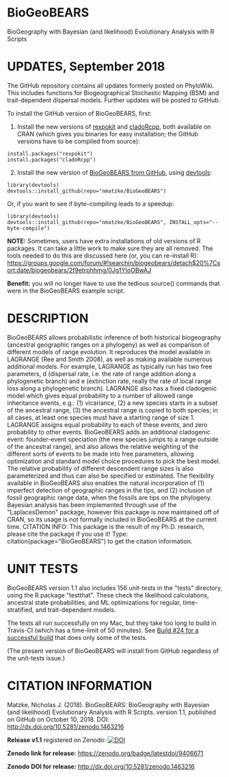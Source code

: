 # BioGeoBEARS
BioGeography with Bayesian (and likelihood) Evolutionary Analysis with R Scripts

# UPDATES, September 2018

The GitHub repository contains all updates formerly posted on PhyloWiki. This includes functions for Biogeographical Stochastic Mapping (BSM) and trait-dependent dispersal models. Further updates will be posted to GitHub.

To install the GitHub version of BioGeoBEARS, first:

1. Install the new versions of [rexpokit](https://CRAN.R-project.org/package=rexpokit) and [cladoRcpp](https://CRAN.R-project.org/package=cladoRcpp), both available on CRAN (which gives you binaries for easy installation; the GitHub versions have to be compiled from source):

```
install.packages("rexpokit")
install.packages("cladoRcpp")
```

2. Install the new version of [BioGeoBEARS from GitHub](https://github.com/nmatzke/BioGeoBEARS), using [devtools](https://CRAN.R-project.org/package=devtools):

```
library(devtools)
devtools::install_github(repo="nmatzke/BioGeoBEARS")
```

Or, if you want to see if byte-compiling leads to a speedup:

```
library(devtools)
devtools::install_github(repo="nmatzke/BioGeoBEARS", INSTALL_opts="--byte-compile")
```

**NOTE:** Sometimes, users have extra installations of old versions of R packages. It can take a little work to make sure they are all removed. The tools needed to do this are discussed here (or, you can re-install R): https://groups.google.com/forum/#!searchin/biogeobears/detach$20%7Csort:date/biogeobears/2f9etrphhmg/0Jg1YIoOBwAJ


**Benefit:** you will no longer have to use the tedious source() commands that were in the BioGeoBEARS example script.


# DESCRIPTION

BioGeoBEARS allows probabilistic inference of both historical biogeography (ancestral geographic ranges on a phylogeny) as well as comparison of different models of range evolution. It reproduces the model available in LAGRANGE (Ree and Smith 2008), as well as making available numerous additional models. For example, LAGRANGE as typically run has two free parameters, d (dispersal rate, i.e. the rate of range addition along a phylogenetic branch) and e (extinction rate, really the rate of local range loss along a phylogenetic branch). LAGRANGE also has a fixed cladogenic model which gives equal probability to a number of allowed range inheritance events, e.g.: (1) vicariance, (2) a new species starts in a subset of the ancestral range, (3) the ancestral range is copied to both species; in all cases, at least one species must have a starting range of size 1. LAGRANGE assigns equal probability to each of these events, and zero probability to other events. BioGeoBEARS adds an additional cladogenic event: founder-event speciation (the new species jumps to a range outside of the ancestral range), and also allows the relative weighting of the different sorts of events to be made into free parameters, allowing optimization and standard model choice procedures to pick the best model. The relative probability of different descendent range sizes is also parameterized and thus can also be specified or estimated. The flexibility available in BioGeoBEARS also enables the natural incorporation of (1) imperfect detection of geographic ranges in the tips, and (2) inclusion of fossil geographic range data, when the fossils are tips on the phylogeny. Bayesian analysis has been implemented through use of the "LaplacesDemon" package, however this package is now maintained off of CRAN, so its usage is not formally included in BioGeoBEARS at the current time. CITATION INFO: This package is the result of my Ph.D. research, please cite the package if you use it! Type: citation(package="BioGeoBEARS") to get the citation information.


# UNIT TESTS

BioGeoBEARS version 1.1 also includes 156 unit-tests in the "tests" directory, using the R package "testthat". These check the likelihood calculations, ancestral state probabilities, and ML optimizations for regular, time-stratified, and trait-dependent models.

The tests all run successfully on my Mac, but they take too long to build in Travis-CI (which has a time-limit of 50 minutes). See [Build #24 for a successful build](https://travis-ci.org/nmatzke/BioGeoBEARS/builds/439942601) that does only some of the tests.

(The present version of BioGeoBEARS will install from GitHub regardless of the unit-tests issue.)

# CITATION INFORMATION
Matzke, Nicholas J. (2018). BioGeoBEARS: BioGeography with Bayesian (and likelihood) Evolutionary Analysis with R Scripts. version 1.1, published on GitHub on October 10, 2018. DOI: http://dx.doi.org/10.5281/zenodo.1463216

**Release v1.1** registered on Zenodo: [![DOI](https://zenodo.org/badge/9406671.svg)](https://zenodo.org/badge/latestdoi/9406671)

**Zenodo link for release:** https://zenodo.org/badge/latestdoi/9406671

**Zenodo DOI for release:** http://dx.doi.org/10.5281/zenodo.1463216

